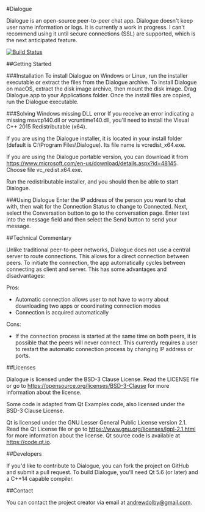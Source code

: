 #Dialogue

Dialogue is an open-source peer-to-peer chat app. Dialogue doesn't keep user name information or logs. It is currently a work in progress. I can't recommend using it until secure connections (SSL) are supported, which is the next anticipated feature.

[![Build Status](https://travis-ci.org/adolby/Dialogue.svg?branch=master)](https://travis-ci.org/adolby/Dialogue)

##Getting Started

###Installation
To install Dialogue on Windows or Linux, run the installer executable or extract the files from the Dialogue archive. To install Dialogue on macOS, extract the disk image archive, then mount the disk image. Drag Dialogue.app to your Applications folder. Once the install files are copied, run the Dialogue executable.

###Solving Windows missing DLL error
If you receive an error indicating a missing msvcp140.dll or vcruntime140.dll, you'll need to install the Visual C++ 2015 Redistributable (x64).

If you are using the Dialogue installer, it is located in your install folder (default is C:\Program Files\Dialogue\). Its file name is vcredist_x64.exe.

If you are using the Dialogue portable version, you can download it from https://www.microsoft.com/en-us/download/details.aspx?id=48145. Choose file vc_redist.x64.exe.

Run the redistributable installer, and you should then be able to start Dialogue.

###Using Dialogue
Enter the IP address of the person you want to chat with, then wait for the Connection Status to change to Connected. Next, select the Conversation button to go to the conversation page. Enter text into the message field and then select the Send button to send your message.

##Technical Commentary

Unlike traditional peer-to-peer networks, Dialogue does not use a central server to route connections. This allows for a direct connection between peers. To initiate the connection, the app automatically cycles between connecting as client and server. This has some advantages and disadvantages:

Pros:
- Automatic connection allows user to not have to worry about downloading two apps or coordinating connection modes
- Connection is acquired automatically

Cons:
- If the connection process is started at the same time on both peers, it is possible that the peers will never connect. This currently requires a user to restart the automatic connection process by changing IP address or ports.

##Licenses

Dialogue is licensed under the BSD-3 Clause License. Read the LICENSE file or go to https://opensource.org/licenses/BSD-3-Clause for more information about the license.

Some code is adapted from Qt Examples code, also licensed under the BSD-3 Clause License.

Qt is licensed under the GNU Lesser General Public License version 2.1. Read the Qt License file or go to https://www.gnu.org/licenses/lgpl-2.1.html for more information about the license.
Qt source code is available at https://code.qt.io.

##Developers

If you'd like to contribute to Dialogue, you can fork the project on GitHub and submit a pull request. To build Dialogue, you'll need Qt 5.6 (or later) and a C++14 capable compiler.

##Contact

You can contact the project creator via email at andrewdolby@gmail.com.
